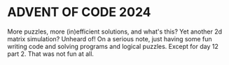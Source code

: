 # ADVENT OF CODE 2024
More puzzles, more (in)efficient solutions, and what's this? Yet another 2d matrix simulation? Unheard of!
On a serious note, just having some fun writing code and solving programs and logical puzzles. Except for day 12 part 2. That was not fun at all.
